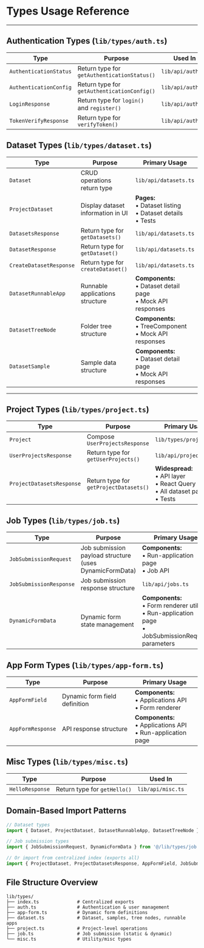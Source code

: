 # Types Usage Reference

---

## Authentication Types (`lib/types/auth.ts`)

| Type | Purpose | Used In |
|------|---------|---------|
| `AuthenticationStatus` | Return type for `getAuthenticationStatus()` | `lib/api/auth.ts` |
| `AuthenticationConfig` | Return type for `getAuthenticationConfig()` | `lib/api/auth.ts` |
| `LoginResponse` | Return type for `login()` and `register()` | `lib/api/auth.ts` |
| `TokenVerifyResponse` | Return type for `verifyToken()` | `lib/api/auth.ts` |

## Dataset Types (`lib/types/dataset.ts`)

| Type | Purpose | Primary Usage |
|------|---------|---------------|
| `Dataset` | CRUD operations return type | `lib/api/datasets.ts` |
| `ProjectDataset` | Display dataset information in UI | **Pages:**<br>• Dataset listing<br>• Dataset details<br>• Tests |
| `DatasetsResponse` | Return type for `getDatasets()` | `lib/api/datasets.ts` |
| `DatasetResponse` | Return type for `getDataset()` | `lib/api/datasets.ts` |
| `CreateDatasetResponse` | Return type for `createDataset()` | `lib/api/datasets.ts` |
| `DatasetRunnableApp` | Runnable applications structure | **Components:**<br>• Dataset detail page<br>• Mock API responses |
| `DatasetTreeNode` | Folder tree structure | **Components:**<br>• TreeComponent<br>• Mock API responses |
| `DatasetSample` | Sample data structure | **Components:**<br>• Dataset detail page<br>• Mock API responses |

---

## Project Types (`lib/types/project.ts`)

| Type | Purpose | Primary Usage |
|------|---------|---------------|
| `Project` | Compose `UserProjectsResponse` | `lib/types/project.ts` |
| `UserProjectsResponse` | Return type for `getUserProjects()` | `lib/api/projects.ts` |
| `ProjectDatasetsResponse` | Return type for `getProjectDatasets()` | **Widespread:**<br>• API layer<br>• React Query<br>• All dataset pages<br>• Tests |

## Job Types (`lib/types/job.ts`)

| Type | Purpose | Primary Usage |
|------|---------|---------------|
| `JobSubmissionRequest` | Job submission payload structure (uses DynamicFormData) | **Components:**<br>• Run-application page<br>• Job API |
| `JobSubmissionResponse` | Job submission response structure | `lib/api/jobs.ts` |
| `DynamicFormData` | Dynamic form state management | **Components:**<br>• Form renderer utility<br>• Run-application page<br>• JobSubmissionRequest parameters |

## App Form Types (`lib/types/app-form.ts`)

| Type | Purpose | Primary Usage |
|------|---------|---------------|
| `AppFormField` | Dynamic form field definition | **Components:**<br>• Applications API<br>• Form renderer |
| `AppFormResponse` | API response structure | **Components:**<br>• Applications API<br>• Run-application page |

## Misc Types (`lib/types/misc.ts`)

| Type | Purpose | Used In |
|------|---------|---------|
| `HelloResponse` | Return type for `getHello()` | `lib/api/misc.ts` |

## Domain-Based Import Patterns
```typescript
// Dataset types  
import { Dataset, ProjectDataset, DatasetRunnableApp, DatasetTreeNode } from '@/lib/types/dataset';

// Job submission types
import { JobSubmissionRequest, DynamicFormData } from '@/lib/types/job';

// Or import from centralized index (exports all)
import { ProjectDataset, ProjectDatasetsResponse, AppFormField, JobSubmissionRequest } from '@/lib/types';
```

## File Structure Overview
```
lib/types/
├── index.ts              # Centralized exports
├── auth.ts               # Authentication & user management
├── app-form.ts           # Dynamic form definitions
├── dataset.ts            # Dataset, samples, tree nodes, runnable apps
├── project.ts            # Project-level operations
├── job.ts                # Job submission (static & dynamic)
└── misc.ts               # Utility/misc types
```

